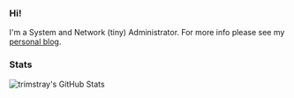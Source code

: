 ### Hi!

I'm a System and Network (tiny) Administrator. For more info please see my [personal blog](https://blkcipher.pl).

### Stats

![trimstray's GitHub Stats](https://github-readme-stats.vercel.app/api?username=trimstray&show_icons=true&theme=vue)
